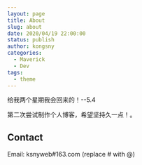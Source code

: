 ```yaml
---
layout: page
title: About
slug: about
date: 2020/04/19 22:00:00
status: publish
author: kongsny
categories: 
  - Maverick
  - Dev
tags: 
  - theme
---
```


给我两个星期我会回来的！--5.4

第二次尝试制作个人博客，希望坚持久一点！。


## Contact

Email: ksnyweb#163.com (replace # with @)

